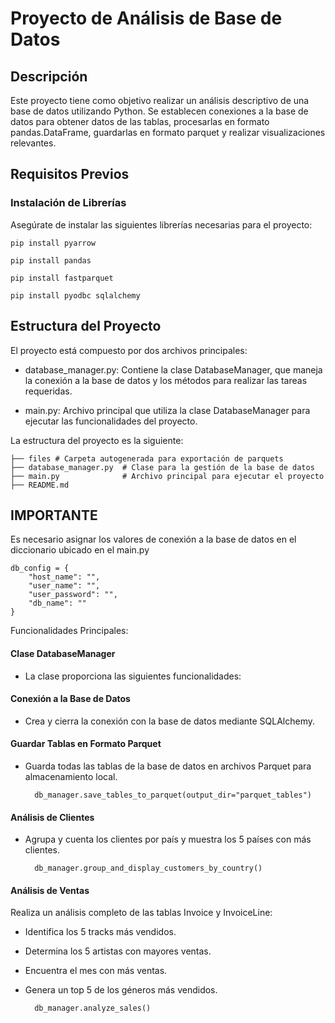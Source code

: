
# Proyecto de Análisis de Base de Datos

## Descripción

Este proyecto tiene como objetivo realizar un análisis descriptivo de una base de datos utilizando Python. Se establecen conexiones a la base de datos para obtener datos de las tablas, procesarlas en formato pandas.DataFrame, guardarlas en formato parquet y realizar visualizaciones relevantes.

## Requisitos Previos

### Instalación de Librerías

Asegúrate de instalar las siguientes librerías necesarias para el proyecto:

    pip install pyarrow

    pip install pandas

    pip install fastparquet

    pip install pyodbc sqlalchemy

## Estructura del Proyecto

El proyecto está compuesto por dos archivos principales:

- database_manager.py: Contiene la clase DatabaseManager, que maneja la conexión a la base de datos y los métodos para realizar las tareas requeridas.

- main.py: Archivo principal que utiliza la clase DatabaseManager para ejecutar las funcionalidades del proyecto.

La estructura del proyecto es la siguiente:

    ├── files # Carpeta autogenerada para exportación de parquets
    ├── database_manager.py  # Clase para la gestión de la base de datos
    ├── main.py              # Archivo principal para ejecutar el proyecto
    ├── README.md  

## IMPORTANTE

Es necesario asignar los valores de conexión a la base de datos en el diccionario ubicado en el main.py

    db_config = {
        "host_name": "",
        "user_name": "",
        "user_password": "",
        "db_name": ""
    }

Funcionalidades Principales:

#### Clase DatabaseManager

- La clase proporciona las siguientes funcionalidades:

#### Conexión a la Base de Datos

- Crea y cierra la conexión con la base de datos mediante SQLAlchemy.

#### Guardar Tablas en Formato Parquet

- Guarda todas las tablas de la base de datos en archivos Parquet para almacenamiento local.

        db_manager.save_tables_to_parquet(output_dir="parquet_tables")

#### Análisis de Clientes

- Agrupa y cuenta los clientes por país y muestra los 5 países con más clientes.

        db_manager.group_and_display_customers_by_country() 

#### Análisis de Ventas

Realiza un análisis completo de las tablas Invoice y InvoiceLine:

- Identifica los 5 tracks más vendidos.

- Determina los 5 artistas con mayores ventas.

- Encuentra el mes con más ventas.

- Genera un top 5 de los géneros más vendidos.

        db_manager.analyze_sales()

